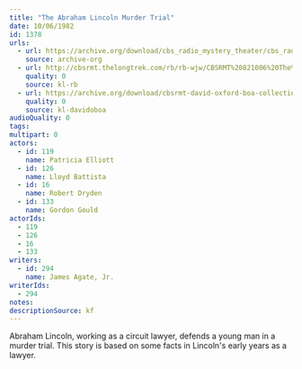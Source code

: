 ```yaml
---
title: "The Abraham Lincoln Murder Trial"
date: 10/06/1982
id: 1378
urls: 
  - url: https://archive.org/download/cbs_radio_mystery_theater/cbs_radio_mystery_theater-1351-1399.zip/cbs_radio_mystery_theater-1351-1399%2Fcbsrmt_1378_the_abraham_lincoln_murder_trial.mp3
    source: archive-org
  - url: http://cbsrmt.thelongtrek.com/rb/rb-wjw/CBSRMT%20821006%20The%20Abraham%20Lincoln%20Murder%20Trial_wjw%20bckgrnd%20whistle.mp3
    quality: 0
    source: kl-rb
  - url: https://archive.org/download/cbsrmt-david-oxford-boa-collection/CBSRMT-821006-1378-The-Abraham-Lincoln-Murder-Trial-(128-48)_WBBM-JE-{BoA}.mp3
    quality: 0
    source: kl-davidoboa
audioQuality: 0
tags: 
multipart: 0
actors:  
  - id: 119
    name: Patricia Elliott  
  - id: 126
    name: Lloyd Battista  
  - id: 16
    name: Robert Dryden  
  - id: 133
    name: Gordon Gould
actorIds:  
  - 119  
  - 126  
  - 16  
  - 133
writers:  
  - id: 294
    name: James Agate, Jr.
writerIds:  
  - 294
notes: 
descriptionSource: kf
---
```

Abraham Lincoln, working as a circuit lawyer, defends a young man in a murder trial. This story is based on some facts in Lincoln's early years as a lawyer.
